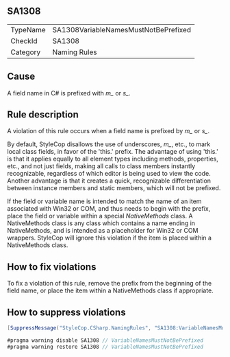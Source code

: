 ﻿## SA1308

<table>
<tr>
  <td>TypeName</td>
  <td>SA1308VariableNamesMustNotBePrefixed</td>
</tr>
<tr>
  <td>CheckId</td>
  <td>SA1308</td>
</tr>
<tr>
  <td>Category</td>
  <td>Naming Rules</td>
</tr>
</table>

## Cause

A field name in C# is prefixed with _m\__ or _s\__.

## Rule description

A violation of this rule occurs when a field name is prefixed by _m\__ or _s\__.

By default, StyleCop disallows the use of underscores, _m\__, etc., to mark local class fields, in favor of the 'this.' prefix. The advantage of using 'this.' is that it applies equally to all element types including methods, properties, etc., and not just fields, making all calls to class members instantly recognizable, regardless of which editor is being used to view the code. Another advantage is that it creates a quick, recognizable differentiation between instance members and static members, which will not be prefixed.

If the field or variable name is intended to match the name of an item associated with Win32 or COM, and thus needs to begin with the prefix, place the field or variable within a special _NativeMethods_ class. A NativeMethods class is any class which contains a name ending in NativeMethods, and is intended as a placeholder for Win32 or COM wrappers. StyleCop will ignore this violation if the item is placed within a NativeMethods class.

## How to fix violations

To fix a violation of this rule, remove the prefix from the beginning of the field name, or place the item within a NativeMethods class if appropriate.

## How to suppress violations

```csharp
[SuppressMessage("StyleCop.CSharp.NamingRules", "SA1308:VariableNamesMustNotBePrefixed", Justification = "Reviewed.")]
```

```csharp
#pragma warning disable SA1308 // VariableNamesMustNotBePrefixed
#pragma warning restore SA1308 // VariableNamesMustNotBePrefixed
```
